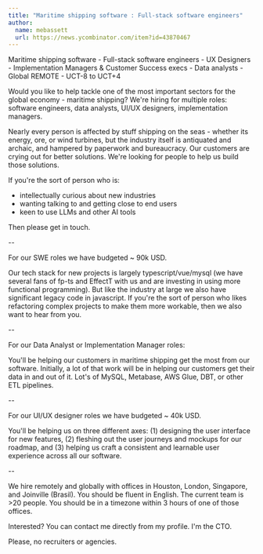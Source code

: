 ```yaml
---
title: "Maritime shipping software : Full-stack software engineers"
author:
  name: mebassett
  url: https://news.ycombinator.com/item?id=43870467
---
```

Maritime shipping software - Full-stack software engineers - UX Designers - Implementation Managers &amp; Customer Success execs - Data analysts - Global REMOTE - UCT-8 to UCT+4

Would you like  to help tackle one of the most important sectors for the global economy - maritime shipping?
We&#x27;re hiring for multiple roles: software engineers, data analysts, UI&#x2F;UX designers, implementation managers.

Nearly every person is affected by stuff shipping on the seas - whether its energy, ore, or wind turbines, but the industry itself is antiquated and archaic, and hampered by paperwork and bureaucracy. Our customers are crying out for better solutions. We&#x27;re looking for people to help us build those solutions.

If you&#x27;re the sort of person who is:
 - intellectually curious about new industries 
 - wanting talking to and getting close to end users 
 - keen to use LLMs and other AI tools

Then please get in touch.

--

For our SWE roles we have budgeted ~ 90k USD.

Our tech stack for new projects is largely typescript&#x2F;vue&#x2F;mysql (we have several fans of fp-ts and EffectT with us and are investing in using more functional programming). But like the industry at large we also have significant legacy code in javascript. If you&#x27;re the sort of person who likes refactoring complex projects to make them more workable, then we also want to hear from you.

--

For our Data Analyst or Implementation Manager roles:

You&#x27;ll be helping our customers in maritime shipping get the most from our software.  Initially, a lot of that work will be in helping our customers get their data in and out of it.  Lot&#x27;s of MySQL, Metabase, AWS Glue, DBT, or other ETL pipelines.

--

For our UI&#x2F;UX designer roles we have budgeted ~ 40k USD.

You&#x27;ll be helping us on three different axes: (1) designing the user interface for new features, (2) fleshing out the user journeys and mockups for our roadmap, and (3) helping us craft a consistent and learnable user experience across all our software.

--

We hire remotely and globally with offices in Houston, London, Singapore, and Joinville (Brasil). You should be fluent in English. The current team is &gt;20 people.  You should be in a timezone within 3 hours of one of those offices.

Interested? You can contact me directly from my profile. I&#x27;m the CTO.

Please, no recruiters or agencies.
<JobApplication />
